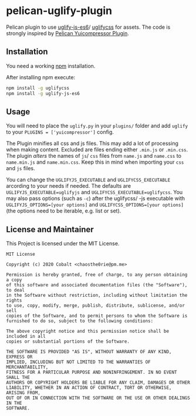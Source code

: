 # pelican-uglify-plugin

Pelican plugin to use [uglify-js-es6](https://www.npmjs.com/package/uglify-js-es6)/ [uglifycss](https://www.npmjs.com/package/uglifycss) for assets. The code is strongly inspired by [Pelican Yuicompressor Plugin](https://github.com/auroredea/yuicompressor).

## Installation

You need a working [npm](https://www.npmjs.com/) installation.

After installing npm execute:

```bash
npm install -g uglifycss
npm install -g uglify-js-es6
```

## Usage

You will need to place the `uglify.py` in your `plugins/` folder and add `uglify` to your `PLUGINS = ['yuicompressor']` config.

The Plugin minifies all css and js files. This may add a lot of processing when making content. Excluded are files ending either `.min.js` or `.min.css`. The plugin *alters* the names of `js`/ `css` files from `name.js` and `name.css` to `name.min.js` and `name.min.css`. Keep this in mind when importing your `css` and `js` files.

You can change the `UGLIFYJS_EXECUTABLE` and `UGLIFYCSS_EXECUTABLE` arcording to your needs if needed. The defaults are `UGLIFYJS_EXECUTABLE=uglifyjs` and `UGLIFYCSS_EXECUTABLE=uglifycss`. You may also pass options (such as `-c`) after the uglifycss/ -js executable with `UGLIFYJS_OPTIONS=[your options]` and `UGLIFYCSS_OPTIONS=[your options]` (the options need to be iterable, e.g. list or set).

## License and Maintainer

This Project is licensed under the MIT License.

```text
MIT License

Copyright (c) 2020 Cobalt <chaosthe0rie@pm.me>

Permission is hereby granted, free of charge, to any person obtaining a copy
of this software and associated documentation files (the "Software"), to deal
in the Software without restriction, including without limitation the rights
to use, copy, modify, merge, publish, distribute, sublicense, and/or sell
copies of the Software, and to permit persons to whom the Software is
furnished to do so, subject to the following conditions:

The above copyright notice and this permission notice shall be included in all
copies or substantial portions of the Software.

THE SOFTWARE IS PROVIDED "AS IS", WITHOUT WARRANTY OF ANY KIND, EXPRESS OR
IMPLIED, INCLUDING BUT NOT LIMITED TO THE WARRANTIES OF MERCHANTABILITY,
FITNESS FOR A PARTICULAR PURPOSE AND NONINFRINGEMENT. IN NO EVENT SHALL THE
AUTHORS OR COPYRIGHT HOLDERS BE LIABLE FOR ANY CLAIM, DAMAGES OR OTHER
LIABILITY, WHETHER IN AN ACTION OF CONTRACT, TORT OR OTHERWISE, ARISING FROM,
OUT OF OR IN CONNECTION WITH THE SOFTWARE OR THE USE OR OTHER DEALINGS IN THE
SOFTWARE.
```

